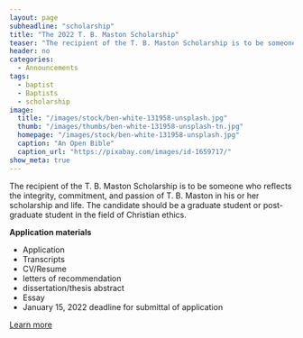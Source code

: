 ```yaml
---
layout: page
subheadline: "scholarship"
title: "The 2022 T. B. Maston Scholarship"
teaser: "The recipient of the T. B. Maston Scholarship is to be someone who reflects the integrity, commitment, and passion of T. B. Maston in his or her scholarship and life. The candidate should be a graduate student or post-graduate student in the field of Christian ethics."
header: no
categories:
  - Announcements
tags:
  - baptist
  - Baptists
  - scholarship
image:
  title: "/images/stock/ben-white-131958-unsplash.jpg"
  thumb: "/images/thumbs/ben-white-131958-unsplash-tn.jpg"
  homepage: "/images/stock/ben-white-131958-unsplash.jpg"
  caption: "An Open Bible"
  caption_url: "https://pixabay.com/images/id-1659717/"
show_meta: true
---
```

The recipient of the T. B. Maston Scholarship is to be someone who reflects the integrity, commitment, and passion of T. B. Maston in his or her scholarship and life. The candidate should be a graduate student or post-graduate student in the field of Christian ethics.

**Application materials**
* Application
* Transcripts
* CV/Resume
* letters of recommendation
* dissertation/thesis abstract
* Essay
* January 15, 2022 deadline for submittal of application

[Learn more](https://tbmaston.org/scholarships/)

